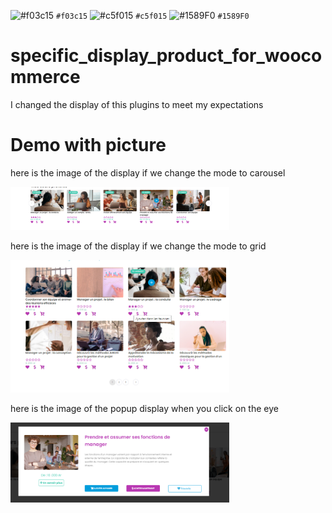 ![#f03c15](https://placehold.it/15/f03c15/000000?text=+) `#f03c15`
![#c5f015](https://placehold.it/15/c5f015/000000?text=+) `#c5f015`
![#1589F0](https://placehold.it/15/1589F0/000000?text=+) `#1589F0`
# specific_display_product_for_woocommerce
I changed the display of this plugins to meet my expectations
# Demo with picture
<div>
  <p color="red">here is the image of the display if we change the mode to carousel</p>
  <img src="Screenshot_2.png" width="350" title="hover text" display="block">
</div>
<div>
  <p>here is the image of the display if we change the mode to grid</p>
  <img src="Screenshot_4.png" width="350" alt="accessibility text" display="block">
</div>
<div>
  <p>here is the image of the popup display when you click on the eye</p>
  <img src="Screenshot_3.png" width="350" alt="accessibility text" display="block">
</div>
